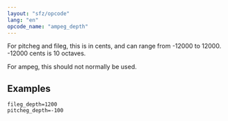 ```yaml
---
layout: "sfz/opcode"
lang: "en"
opcode_name: "ampeg_depth"
---
```

For pitcheg and fileg, this is in cents, and can range from -12000 to 12000.
-12000 cents is 10 octaves.

For ampeg, this should not normally be used.

## Examples

```
fileg_depth=1200
pitcheg_depth=-100
```
